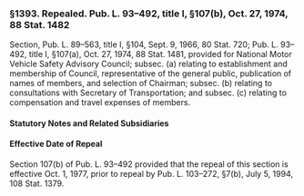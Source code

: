 ### §1393. Repealed. Pub. L. 93–492, title I, §107(b), Oct. 27, 1974, 88 Stat. 1482 ###

Section, Pub. L. 89–563, title I, §104, Sept. 9, 1966, 80 Stat. 720; Pub. L. 93–492, title I, §107(a), Oct. 27, 1974, 88 Stat. 1481, provided for National Motor Vehicle Safety Advisory Council; subsec. (a) relating to establishment and membership of Council, representative of the general public, publication of names of members, and selection of Chairman; subsec. (b) relating to consultations with Secretary of Transportation; and subsec. (c) relating to compensation and travel expenses of members.

#### **Statutory Notes and Related Subsidiaries** ####

#### Effective Date of Repeal ####

Section 107(b) of Pub. L. 93–492 provided that the repeal of this section is effective Oct. 1, 1977, prior to repeal by Pub. L. 103–272, §7(b), July 5, 1994, 108 Stat. 1379.